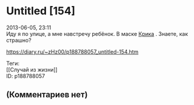 Untitled [154]
==============

  
2013-06-05, 23:11  
 Иду я по улице, а мне навстречу ребёнок. В маске  [Крика](https://www.google.com/search?tbm=isch&q=крик+очень+страшное+кино)  . Знаете, как страшно?   
  
<https://diary.ru/~zHz00/p188788057_untitled-154.htm>  
  
Теги:  
[[Случай из жизни]]  
ID: p188788057  


(Комментариев нет)
------------------